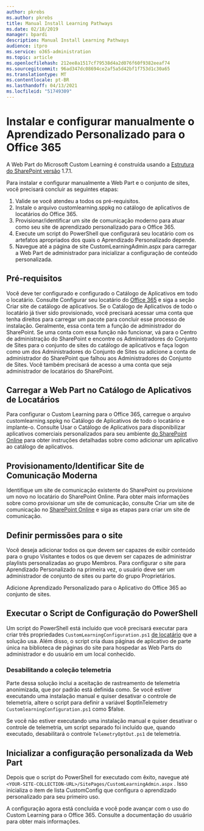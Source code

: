 ```yaml
---
author: pkrebs
ms.author: pkrebs
title: Manual Install Learning Pathways
ms.date: 02/18/2019
manager: bpardi
description: Manual Install Learning Pathways
audience: itpro
ms.service: o365-administration
ms.topic: article
ms.openlocfilehash: 212ee8a1517cf79538d4a2d076f60f9382eeaf74
ms.sourcegitcommit: 96ad347dc08694ce2af5a5d42bf1f753d1c30a65
ms.translationtype: MT
ms.contentlocale: pt-BR
ms.lasthandoff: 04/13/2021
ms.locfileid: "51749309"
---
```

# <a name="manually-installing-and-configuring-custom-learning-for-office-365"></a>Instalar e configurar manualmente o Aprendizado Personalizado para o Office 365

A Web Part do Microsoft Custom Learning é construída usando a [Estrutura do SharePoint versão](/sharepoint/dev/spfx/sharepoint-framework-overview) 1.7.1.

Para instalar e configurar manualmente a Web Part e o conjunto de sites, você precisará concluir as seguintes etapas:

1. Valide se você atendeu a todos os pré-requisitos.
1. Instale o arquivo customlearning.sppkg no catálogo de aplicativos de locatários do Office 365.
1. Provisionar/identificar um site de comunicação moderno para atuar como seu site de aprendizado personalizado para o Office 365.
1. Execute um script do PowerShell que configurará seu locatário com os artefatos apropriados dos quais o Aprendizado Personalizado depende.
1. Navegue até a página de site CustomLearningAdmin.aspx para carregar a Web Part de administrador para inicializar a configuração de conteúdo personalizada.

## <a name="prerequisites"></a>Pré-requisitos

Você deve ter configurado e configurado o Catálogo de Aplicativos em todo o locatário. Consulte Configurar seu locatário do [Office 365](/sharepoint/dev/spfx/set-up-your-developer-tenant#create-app-catalog-site) e siga a seção Criar site de catálogo de aplicativos. Se o Catálogo de Aplicativos de todo o locatário já tiver sido provisionado, você precisará acessar uma conta que tenha direitos para carregar um pacote para concluir esse processo de instalação. Geralmente, essa conta tem a função de administrador do SharePoint. Se uma conta com essa função não funcionar, vá para o Centro de administração do SharePoint e encontre os Administradores do Conjunto de Sites para o conjunto de sites do catálogo de aplicativos e faça logon como um dos Administradores do Conjunto de Sites ou adicione a conta de administrador do SharePoint que falhou aos Administradores do Conjunto de Sites. Você também precisará de acesso a uma conta que seja administrador de locatários do SharePoint.

## <a name="upload-the-web-part-to-the-tenant-app-catalog"></a>Carregar a Web Part no Catálogo de Aplicativos de Locatários

Para configurar o Custom Learning para o Office 365, carregue o arquivo customlearning.sppkg no Catálogo de Aplicativos de todo o locatário e implante-o. Consulte Usar o Catálogo de Aplicativos para disponibilizar aplicativos comerciais personalizados para seu ambiente [do SharePoint Online](/sharepoint/use-app-catalog) para obter instruções detalhadas sobre como adicionar um aplicativo ao catálogo de aplicativos.

## <a name="provisionidentify-modern-communication-site"></a>Provisionamento/Identificar Site de Comunicação Moderna

Identifique um site de comunicação existente do SharePoint ou provisione um novo no locatário do SharePoint Online. Para obter mais informações sobre como provisionar um site de comunicação, consulte Criar um site de comunicação no [SharePoint Online](https://support.office.com/article/create-a-communication-site-in-sharepoint-online-7fb44b20-a72f-4d2c-9173-fc8f59ba50eb) e siga as etapas para criar um site de comunicação.

## <a name="set-permissions-for-the-site"></a>Definir permissões para o site

Você deseja adicionar todos os que devem ser capazes de exibir conteúdo para o grupo Visitantes e todos os que devem ser capazes de administrar playlists personalizadas ao grupo Membros. Para configurar o site para Aprendizado Personalizado na primeira vez, o usuário deve ser um administrador de conjunto de sites ou parte do grupo Proprietários.

Adicione Aprendizado Personalizado para o Aplicativo do Office 365 ao conjunto de sites.

## <a name="execute-powershell-configuration-script"></a>Executar o Script de Configuração do PowerShell

Um script do PowerShell está incluído que você precisará executar para criar três propriedades `CustomLearningConfiguration.ps1` [de locatário](/sharepoint/dev/spfx/tenant-properties) que a solução usa. Além disso, o [](/sharepoint/dev/spfx/web-parts/single-part-app-pages) script cria duas páginas de aplicativo de parte única na biblioteca de páginas do site para hospedar as Web Parts do administrador e do usuário em um local conhecido.

### <a name="disabling-telemetry-collection"></a>Desabilitando a coleção telemetria

Parte dessa solução inclui a aceitação de rastreamento de telemetria anonimizada, que por padrão está definida como. Se você estiver executando uma instalação manual e quiser desativar o controle de telemetria, altere o script para definir a variável $optInTelemetry `CustomlearningConfiguration.ps1` como $false.

Se você não estiver executando uma instalação manual e quiser desativar o controle de telemetria, um script separado foi incluído que, quando executado, desabilitará o controle `TelemetryOptOut.ps1` de telemetria.

## <a name="initialize-web-part-custom-configuration"></a>Inicializar a configuração personalizada da Web Part

Depois que o script do PowerShell for executado com êxito, navegue até `<YOUR-SITE-COLLECTION-URL>/SitePages/CustomLearningAdmin.aspx` . Isso inicializa o item de lista CustomConfig que configura o aprendizado personalizado para seu primeiro uso.

A configuração agora está concluída e você pode avançar com o uso do Custom Learning para o Office 365. Consulte a documentação do usuário para obter mais informações.
